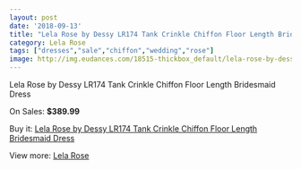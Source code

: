 ```yaml
---
layout: post
date: '2018-09-13'
title: "Lela Rose by Dessy LR174 Tank Crinkle Chiffon Floor Length Bridesmaid Dress"
category: Lela Rose
tags: ["dresses","sale","chiffon","wedding","rose"]
image: http://img.eudances.com/18515-thickbox_default/lela-rose-by-dessy-lr174-tank-crinkle-chiffon-floor-length-bridesmaid-dress.jpg
---
```

Lela Rose by Dessy LR174 Tank Crinkle Chiffon Floor Length Bridesmaid Dress

On Sales: **$389.99**
<a href="https://www.eudances.com/en/lela-rose/5474-lela-rose-by-dessy-lr174-tank-crinkle-chiffon-floor-length-bridesmaid-dress.html"><amp-img layout="responsive" width="600" height="600" src="//img.eudances.com/18515-thickbox_default/lela-rose-by-dessy-lr174-tank-crinkle-chiffon-floor-length-bridesmaid-dress.jpg" alt="Lela Rose by Dessy LR174 Tank Crinkle Chiffon Floor Length Bridesmaid Dress 0" /></a>
<a href="https://www.eudances.com/en/lela-rose/5474-lela-rose-by-dessy-lr174-tank-crinkle-chiffon-floor-length-bridesmaid-dress.html"><amp-img layout="responsive" width="600" height="600" src="//img.eudances.com/18516-thickbox_default/lela-rose-by-dessy-lr174-tank-crinkle-chiffon-floor-length-bridesmaid-dress.jpg" alt="Lela Rose by Dessy LR174 Tank Crinkle Chiffon Floor Length Bridesmaid Dress 1" /></a>

Buy it: [Lela Rose by Dessy LR174 Tank Crinkle Chiffon Floor Length Bridesmaid Dress](https://www.eudances.com/en/lela-rose/5474-lela-rose-by-dessy-lr174-tank-crinkle-chiffon-floor-length-bridesmaid-dress.html "Lela Rose by Dessy LR174 Tank Crinkle Chiffon Floor Length Bridesmaid Dress")

View more: [Lela Rose](https://www.eudances.com/en/96-lela-rose "Lela Rose")